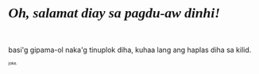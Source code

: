 <h1 style="font-family:serif; font-style:italic; font-weight:bold"> Oh, salamat diay sa pagdu-aw dinhi! &#128075;</h1>
<br>
<p>basi'g gipama-ol naka'g tinuplok diha, kuhaa lang ang haplas diha sa kilid.</p>
<p style="font-size:6pt">joke.</p>

<!--
**jomelmelmel/jomelmelmel** is a ✨ _special_ ✨ repository because its `README.md` (this file) appears on your GitHub profile.

Here are some ideas to get you started:

- 🔭 I’m currently working on ...
- 🌱 I’m currently learning ...
- 👯 I’m looking to collaborate on ...
- 🤔 I’m looking for help with ...
- 💬 Ask me about ...
- 📫 How to reach me: ...
- 😄 Pronouns: ...
- ⚡ Fun fact: ...
-->
